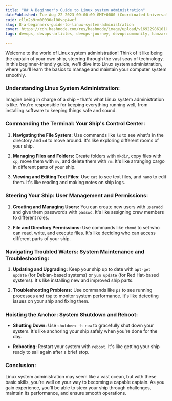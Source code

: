 ```yaml
---
title: "8# A Beginner's Guide to Linux system administration"
datePublished: Tue Aug 22 2023 09:00:09 GMT+0000 (Coordinated Universal Time)
cuid: cllm2s9rm00030al00vop4wcf
slug: 8-a-beginners-guide-to-linux-system-administration
cover: https://cdn.hashnode.com/res/hashnode/image/upload/v1692298610103/5dd9769b-4417-4900-9648-db546cb06fde.jpeg
tags: devops, devops-articles, devops-journey, devopscommunity, hamzarehmansheikh4

---
```


Welcome to the world of Linux system administration! Think of it like being the captain of your own ship, steering through the vast seas of technology. In this beginner-friendly guide, we'll dive into Linux system administration, where you'll learn the basics to manage and maintain your computer system smoothly.

### **Understanding Linux System Administration:**

Imagine being in charge of a ship – that's what Linux system administration is like. You're responsible for keeping everything running well, from installing software to keeping things safe and sound.

### **Commanding the Terminal: Your Ship's Control Center:**

1. **Navigating the File System:** Use commands like `ls` to see what's in the directory and `cd` to move around. It's like exploring different rooms of your ship.
    
2. **Managing Files and Folders:** Create folders with `mkdir`, copy files with `cp`, move them with `mv`, and delete them with `rm`. It's like arranging cargo in different parts of your ship.
    
3. **Viewing and Editing Text Files:** Use `cat` to see text files, and `nano` to edit them. It's like reading and making notes on ship logs.
    

### **Steering Your Ship: User Management and Permissions:**

1. **Creating and Managing Users:** You can create new users with `useradd` and give them passwords with `passwd`. It's like assigning crew members to different roles.
    
2. **File and Directory Permissions:** Use commands like `chmod` to set who can read, write, and execute files. It's like deciding who can access different parts of your ship.
    

### **Navigating Troubled Waters: System Maintenance and Troubleshooting:**

1. **Updating and Upgrading:** Keep your ship up to date with `apt-get update` (for Debian-based systems) or `yum update` (for Red Hat-based systems). It's like installing new and improved ship parts.
    
2. **Troubleshooting Problems:** Use commands like `ps` to see running processes and `top` to monitor system performance. It's like detecting issues on your ship and fixing them.
    

### **Hoisting the Anchor: System Shutdown and Reboot:**

* **Shutting Down:** Use `shutdown -h now` to gracefully shut down your system. It's like anchoring your ship safely when you're done for the day.
    
* **Rebooting:** Restart your system with `reboot`. It's like getting your ship ready to sail again after a brief stop.
    

### **Conclusion:**

Linux system administration may seem like a vast ocean, but with these basic skills, you're well on your way to becoming a capable captain. As you gain experience, you'll be able to steer your ship through challenges, maintain its performance, and ensure smooth operations.